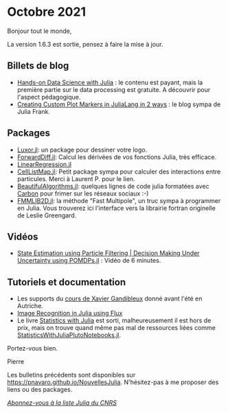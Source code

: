 # Octobre 2021 

Bonjour tout le monde, 

La version 1.6.3 est sortie, pensez à faire la mise à jour. 

## Billets de blog

- [Hands-on Data Science with Julia](https://bkamins.github.io/julialang/2021/09/24/manning.html) : le contenu est payant, mais la première partie sur le data processing est gratuite. A découvrir pour l'aspect pédagogique.
- [Creating Custom Plot Markers in JuliaLang in 2 ways](https://juliaifrank.com/custom-plot-markers-in-julialang/) : le blog sympa de Julia Frank.


## Packages

- [Luxor.jl](https://github.com/JuliaGraphics/Luxor.jl): un package pour dessiner votre logo.
- [ForwardDiff.jl](https://github.com/JuliaDiff/ForwardDiff.jl): Calcul les dérivées de vos fonctions Julia, très efficace.
- [LinearRegression.jl](https://github.com/ericqu/LinearRegression.jl)
- [CellListMap.jl](https://github.com/m3g/CellListMap.jl): Petit package sympa pour calculer des interactions entre particules. Merci à Laurent P. pour le lien. 
- [BeautifulAlgorithms.jl](https://github.com/mossr/BeautifulAlgorithms.jl): quelques lignes de code julia formatées avec [Carbon](https://carbon.now.sh/) pour frimer sur les réseaux sociaux :-)
- [FMMLIB2D.jl](https://github.com/ludvigak/FMMLIB2D.jl): la méthode "Fast Multipole", un truc sympa à programmer en Julia. Vous trouverez ici l'interface vers la librairie fortran originelle de Leslie Greengard.

## Vidéos

- [State Estimation using Particle Filtering | Decision Making Under Uncertainty using POMDPs.jl](https://youtu.be/CRNYgxT39bQ) : Vidéo de 6 minutes.

## Tutoriels et documentation

- Les supports du [cours de Xavier Gandibleux](https://julialang.univ-nantes.fr/julianantes/documents/) donné avant l'été en Autriche.
- [Image Recognition in Julia using Flux](https://qfl3x.github.io//julia/flux/ml/2021/09/15/Image-recognition-in-Julia-using-Flux.html)
- Le livre [Statistics with Julia](https://statisticswithjulia.org) est sorti, malheureusement il est hors de prix, mais on trouve quand même pas mal de ressources liées comme [StatisticsWithJuliaPlutoNotebooks.jl](https://github.com/StatisticalRethinkingJulia/StatisticsWithJuliaPlutoNotebooks.jl).

Portez-vous bien. 

Pierre

Les bulletins précédents sont disponibles sur https://pnavaro.github.io/NouvellesJulia. N'hésitez-pas à me proposer des liens ou des packages.

[*Abonnez-vous à la liste Julia du CNRS*](https://listes.services.cnrs.fr/wws/subscribe/julia)
